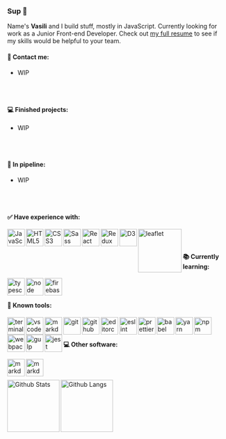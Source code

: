 ### Sup :metal: 

Name's __Vasili__ and I build stuff, mostly in JavaScript. Currently looking for work as a Junior Front-end Developer. Check out [my full resume][resume] to see if my skills would be helpful to your team.

#### :wave: Contact me:
 - WIP
 
<br />
<br />
  
#### :computer: Finished projects:
 - WIP

<br />
<br />

#### :construction_worker: In pipeline:
 - WIP

<br />
<br />

#### :white_check_mark: Have experience with:
[<img align="left" alt="JavaScript" width="40px" src="https://cdn.svgporn.com/logos/javascript.svg" />][javascript]
[<img align="left" alt="HTML5" width="40px" src="https://cdn.svgporn.com/logos/html-5.svg" />][html5]
[<img align="left" alt="CSS3" width="40px" src="https://cdn.svgporn.com/logos/css-3.svg" />][css3]
[<img align="left" alt="Sass" width="40px" src="https://cdn.svgporn.com/logos/sass.svg" />][sass]
[<img align="left" alt="React" width="40px" src="https://cdn.svgporn.com/logos/react.svg" />][reactdocumentation]
[<img align="left" alt="Redux" width="40px" src="https://cdn.svgporn.com/logos/redux.svg" />][reduxdocumentation]
[<img align="left" alt="D3" width="40px" src="https://cdn.svgporn.com/logos/d3.svg" />][d3]
[<img align="left" alt="leaflet" width="100px" src="https://cdn.svgporn.com/logos/leaflet.svg" />][leaflet]

<br />
<br />

#### :books: Currently learning:
[<img align="left" alt="typescript" width="40px" src="https://cdn.svgporn.com/logos/typescript-icon.svg" />][typescript]
[<img align="left" alt="node" width="40px" src="https://cdn.svgporn.com/logos/nodejs-icon.svg" />][nodejs]
[<img align="left" alt="firebase" width="40px" src="https://cdn.svgporn.com/logos/firebase.svg" />][firebase]

<br />
<br />

#### :wrench: Known tools:
[<img align="left" alt="terminal" width="40px" src="https://cdn.svgporn.com/logos/terminal.svg" />][terminal]
[<img align="left" alt="vscode" width="40px" src="https://cdn.svgporn.com/logos/visual-studio-code.svg" />][visualstudio]
[<img align="left" alt="markdown" width="40px" src="https://cdn.svgporn.com/logos/markdown.svg" />][markdown]
[<img align="left" alt="git" width="40px" src="https://cdn.svgporn.com/logos/git-icon.svg" />][git]
[<img align="left" alt="github" width="40px" src="https://cdn.svgporn.com/logos/github-icon.svg" />][github]
[<img align="left" alt="editorconfig" width="40px" src="https://pbs.twimg.com/profile_images/1859373103/edcon_color_transbg2_400x400.png" />][editorconfig]
[<img align="left" alt="eslint" width="40px" src="https://cdn.svgporn.com/logos/eslint.svg" />][eslint]
[<img align="left" alt="prettier" width="40px" src="https://cdn.svgporn.com/logos/prettier.svg" />][prettier]
[<img align="left" alt="babel" width="40px" src="https://cdn.svgporn.com/logos/babel.svg" />][babel]
[<img align="left" alt="yarn" width="40px" src="https://cdn.svgporn.com/logos/yarn.svg" />][yarn]
[<img align="left" alt="npm" width="40px" src="https://cdn.svgporn.com/logos/npm-icon.svg" />][npm]
[<img align="left" alt="webpack" width="40px" src="https://cdn.svgporn.com/logos/webpack.svg" />][webpack]
[<img align="left" alt="gulp" height="40px" src="https://cdn.svgporn.com/logos/gulp.svg" />][gulp]
[<img align="left" alt="jest" width="40px" src="https://cdn.svgporn.com/logos/jest.svg" />][jest]

<br />
<br />

#### :computer: Other software:
[<img align="left" alt="markdown" height="40px" src="https://cdn.svgporn.com/logos/figma.svg" />][figma]
[<img align="left" alt="markdown" width="40px" src="https://upload.wikimedia.org/wikipedia/commons/thumb/a/af/Adobe_Photoshop_CC_icon.svg/1200px-Adobe_Photoshop_CC_icon.svg.png" />][photoshop]

<br />
<br />

<p>
 <img align="left" height="120em" alt="Github Stats" src="https://github-readme-stats.vercel.app/api?username=va-z&count_private=true&bg_color=0,C04848,480048&title_color=fff&text_color=fff&&icon_color=fff&hide=stars,issues&show_icons=true" /> 
 <img align="left" height="120em" alt="Github Langs" src="https://github-readme-stats.vercel.app/api/top-langs/?username=va-z&layout=compact&bg_color=0,C04848,480048&title_color=fff&text_color=fff&&icon_color=6e106e" /> 
</p>

[resume]: https://va-z.github.io/rsschool-cv/

[javascript]: https://www.javascript.com
[html5]: https://en.wikipedia.org/wiki/HTML
[css3]: https://en.wikipedia.org/wiki/Cascading_Style_Sheets
[sass]: https://sass-lang.com
[reactdocumentation]: https://reactjs.org/
[reduxdocumentation]: https://redux.js.org
[d3]: https://d3js.org
[leaflet]: https://leafletjs.com

[typescript]: https://www.typescriptlang.org
[nodejs]: https://nodejs.org/en
[firebase]: https://firebase.google.com

[terminal]: https://docs.microsoft.com/en-us/windows/terminal
[visualstudio]: https://code.visualstudio.com
[markdown]: https://www.markdownguide.org
[git]: https://git-scm.com
[github]: https://github.com
[editorconfig]: https://editorconfig.org
[eslint]: https://eslint.org
[prettier]: https://prettier.io
[babel]: https://babeljs.io
[yarn]: https://yarnpkg.com
[npm]: https://npmjs.com
[webpack]: https://webpack.js.org
[gulp]: https://gulpjs.com
[jest]: https://jestjs.io

[figma]: https://figma.com
[photoshop]: https://www.adobe.com/ru/products/photoshop.html

[ghStats]: https://github-readme-stats.vercel.app/api?username=va-z&count_private=true&bg_color=0,C04848,480048&title_color=fff&text_color=fff&&icon_color=fff&hide=stars,issues&show_icons=true
[ghLangs]: https://github-readme-stats.vercel.app/api/top-langs/?username=va-z&layout=compact&bg_color=0,C04848,480048&title_color=fff&text_color=fff&&icon_color=6e106e
